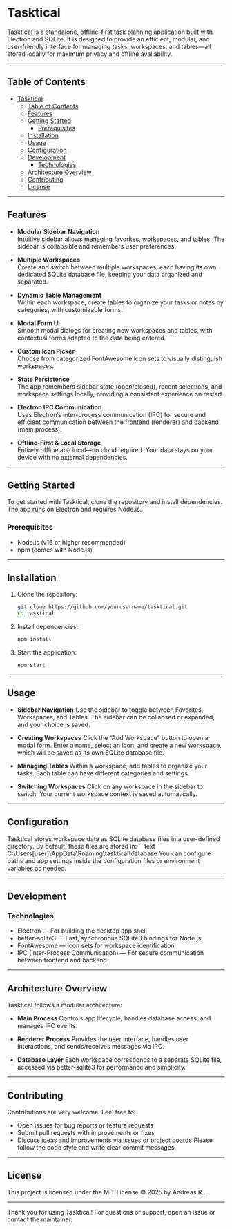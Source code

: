 # Tasktical

Tasktical is a standalone, offline-first task planning application built with Electron and SQLite. It is designed to provide an efficient, modular, and user-friendly interface for managing tasks, workspaces, and tables—all stored locally for maximum privacy and offline availability.

---

## Table of Contents

- [Tasktical](#tasktical)
  - [Table of Contents](#table-of-contents)
  - [Features](#features)
  - [Getting Started](#getting-started)
    - [Prerequisites](#prerequisites)
  - [Installation](#installation)
  - [Usage](#usage)
  - [Configuration](#configuration)
  - [Development](#development)
    - [Technologies](#technologies)
  - [Architecture Overview](#architecture-overview)
  - [Contributing](#contributing)
  - [License](#license)

---

## Features

- **Modular Sidebar Navigation**  
  Intuitive sidebar allows managing favorites, workspaces, and tables. The sidebar is collapsible and remembers user preferences.

- **Multiple Workspaces**  
  Create and switch between multiple workspaces, each having its own dedicated SQLite database file, keeping your data organized and separated.

- **Dynamic Table Management**  
  Within each workspace, create tables to organize your tasks or notes by categories, with customizable forms.

- **Modal Form UI**  
  Smooth modal dialogs for creating new workspaces and tables, with contextual forms adapted to the data being entered.

- **Custom Icon Picker**  
  Choose from categorized FontAwesome icon sets to visually distinguish workspaces.

- **State Persistence**  
  The app remembers sidebar state (open/closed), recent selections, and workspace settings locally, providing a consistent experience on restart.

- **Electron IPC Communication**  
  Uses Electron’s inter-process communication (IPC) for secure and efficient communication between the frontend (renderer) and backend (main process).

- **Offline-First & Local Storage**  
  Entirely offline and local—no cloud required. Your data stays on your device with no external dependencies.

---

## Getting Started

To get started with Tasktical, clone the repository and install dependencies. The app runs on Electron and requires Node.js.

### Prerequisites

- Node.js (v16 or higher recommended)  
- npm (comes with Node.js)  

---

## Installation

1. Clone the repository:

   ```bash
   git clone https://github.com/yourusername/tasktical.git
   cd tasktical

2. Install dependencies:
    ```bash
    npm install

3. Start the application:
    ```bash
    npm start

---

## Usage

- **Sidebar Navigation**
  Use the sidebar to toggle between Favorites, Workspaces, and Tables. The sidebar can be collapsed or expanded, and your choice is saved.

- **Creating Workspaces**
  Click the “Add Workspace” button to open a modal form. Enter a name, select an icon, and create a new workspace, which will be saved as its own SQLite database file.

- **Managing Tables**
  Within a workspace, add tables to organize your tasks. Each table can have different categories and settings.

- **Switching Workspaces**
  Click on any workspace in the sidebar to switch. Your current workspace context is saved automatically.

---

## Configuration

Tasktical stores workspace data as SQLite database files in a user-defined directory. By default, these files are stored in:
    ```text
    C:\Users\[user]\AppData\Roaming\tasktical\database
You can configure paths and app settings inside the configuration files or environment variables as needed.

---

## Development

### Technologies
- Electron — For building the desktop app shell
- better-sqlite3 — Fast, synchronous SQLite3 bindings for Node.js
- FontAwesome — Icon sets for workspace identification
- IPC (Inter-Process Communication) — For secure communication between frontend and backend

---

## Architecture Overview
Tasktical follows a modular architecture:

- **Main Process**
  Controls app lifecycle, handles database access, and manages IPC events.

- **Renderer Process**
  Provides the user interface, handles user interactions, and sends/receives messages via IPC.

- **Database Layer**
  Each workspace corresponds to a separate SQLite file, accessed via better-sqlite3 for performance and simplicity.

--- 

## Contributing
Contributions are very welcome! Feel free to:
- Open issues for bug reports or feature requests
- Submit pull requests with improvements or fixes
- Discuss ideas and improvements via issues or project boards
Please follow the code style and write clear commit messages.

---

## License
This project is licensed under the MIT License © 2025 by Andreas R..

---

Thank you for using Tasktical! For questions or support, open an issue or contact the maintainer.